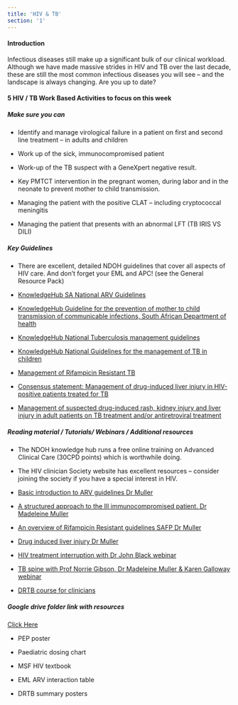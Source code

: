 ```yaml
---
title: 'HIV & TB'
section: '1'
---
```


#### Introduction

Infectious diseases still make up a significant bulk of our clinical workload. Although
we have made massive strides in HIV and TB over the last decade, these are still the most common
infectious diseases you will see – and the landscape is always changing. Are you up to date?

#### 5 HIV / TB Work Based Activities to focus on this week

##### Make sure you can

- Identify and manage virological failure in a patient on first and second line treatment – in
adults and children

- Work up of the sick, immunocompromised patient

- Work-up of the TB suspect with a GeneXpert negative result.

- Key PMTCT intervention in the pregnant women, during labor and in the neonate to prevent
mother to child transmission.

- Managing the patient with the positive CLAT – including cryptococcal meningitis

- Managing the patient that presents with an abnormal LFT (TB IRIS VS DILI)

##### Key Guidelines

- There are excellent, detailed NDOH guidelines that cover all aspects of HIV care. And don’t forget
your EML and APC! (see the General Resource Pack)

- [KnowledgeHub SA National ARV Guidelines](https://www.knowledgehub.org.za/system/files/elibdownloads/2020-05/2019%20ART%20Guideline%2028042020%20pdf.pdf)

- [KnowledgeHub Guideline for the prevention of mother to child transmission of communicable infections, South African Department of health](https://www.knowledgehub.org.za/system/files/elibdownloads/2019-10/PMTCT%20Guideline%2028%20October%20signed.pdf)

- [KnowledgeHub National Tuberculosis management guidelines](https://www.knowledgehub.org.za/elibrary/national-tuberculosis-management-guidelines)

- [KnowledgeHub National Guidelines for the management of TB in children](https://www.knowledgehub.org.za/elibrary/national-guidelines-management-tuberculosis-children)

- [Management of Rifampicin Resistant TB](https://www.health.gov.za/wp-content/uploads/2020/11/management-of-rifampicin-resistant-tb-booklet-0220-v11.pdf)

- [Consensus statement: Management of drug-induced liver injury in HIV-positive patients treated for TB](https://sahivsoc.org/Files/Consensus%20Statement_Management%20of%20drug-induced%20liver%20injury%20in%20HIV%20positive%20pts%20treated%20for%20TB%20(Oct%202013).pdf)

- [Management of suspected drug-induced rash, kidney injury and liver injury in adult patients on TB treatment and/or antiretroviral treatment](http://www.mic.uct.ac.za/sites/default/files/image_tool/images/51/ADE%20Booklet_July2020_final171120.pdf)

##### Reading material / Tutorials/ Webinars / Additional resources

- The NDOH knowledge hub runs a free online training on Advanced Clinical Care (30CPD
points) which is worthwhile doing.

- The HIV clinician Society website has excellent resources – consider joining the society if you
have a special interest in HIV.

- [Basic introduction to ARV guidelines Dr Muller](https://youtu.be/pDK9okgbDP4)

- [A structured approach to the Ill immunocompromised patient. Dr Madeleine Muller](https://youtu.be/DcfCE0hS_gI)

- [An overview of Rifampicin Resistant guidelines SAFP Dr Muller](https://safpj.co.za/index.php/safpj/article/view/5092/6017)

- [Drug induced liver injury Dr Muller](https://youtu.be/WDBi7GD8F3Y)

- [HIV treatment interruption with Dr John Black webinar](https://youtu.be/wu_tnQTsWcY)

- [TB spine with Prof Norrie Gibson, Dr Madeleine Muller & Karen Galloway webinar](https://youtu.be/5MbfoiWJ9wU)

- [DRTB course for clinicians](https://youtube.com/playlist?list=PL2IvCQAf-vTsRnw7WPoKUBL0DXVTnQXjw)

##### Google drive folder link with resources

[Click Here](https://drive.google.com/drive/folders/16Cvo67UoIKuehd_hrzHhaYQ1kcehk8h_?usp=sharing)

- PEP poster

- Paediatric dosing chart

- MSF HIV textbook

- EML ARV interaction table

- DRTB summary posters

<!--
    This is a comment and is not displayed on the website. Do not alter this text between arrows (->).
    To change the content in this file, simply retype/ copy+paste any text above, as you would in a normal text file/ word document.

    Do not change the "title:" title, or the ---. Only change the text inside '' for that section.

    The hashtag ( # ) symbols followed by a space and then text show a heading. The more #s you have, the smaller/"less important" the heading. You can add up to 6 # but we suggest max 4 #. make sure each heading is on a separate line.

    The text surrounded by double  stars ( ** ) with no space show bold text.

    <iframe> is the code for a youtube video. To link a youtube video, go onto youtube, right click on the video when watching it, and select **"Copy embed code"**, paste what you copied EXACTLY into the markdown file. OR, watch this tutorial: https://www.youtube.com/watch?v=vGHrJDmepI0 

    Links are created with the following: [Link text that is displayed on the website](url)

    PDF of a learning portal page:
    
    <object data="/pdfs/PORTAL/[FILE PATH TO YOUR PDF]" type="application/pdf" width="100%" height="800px">
        <embed src="/pdfs/PORTAL/[FILE PATH TO YOUR PDF]">
            <p>This browser does not support PDFs. Please download the PDF to view it: <a href="/pdfs/PORTAL/[FILE PATH TO YOUR PDF]">Download PDF</a>.</p>
        </embed>
    </object> 

    Please refer to the "HOW TO USE" or "HOW TO USE SHORT" files for more information.
 -->